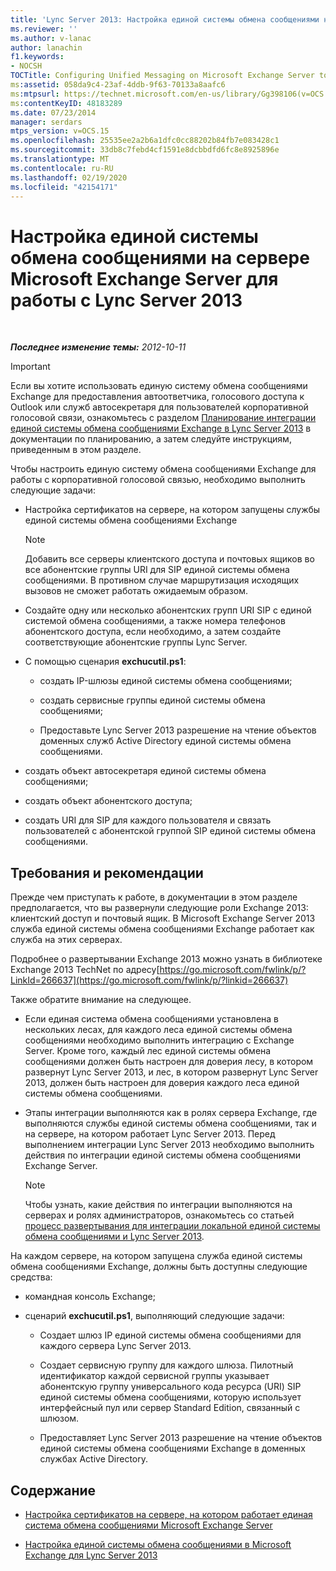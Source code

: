 ```yaml
---
title: 'Lync Server 2013: Настройка единой системы обмена сообщениями на сервере Microsoft Exchange Server для работы с Lync Server'
ms.reviewer: ''
ms.author: v-lanac
author: lanachin
f1.keywords:
- NOCSH
TOCTitle: Configuring Unified Messaging on Microsoft Exchange Server to work with Lync Server 2013
ms:assetid: 058da9c4-23af-4ddb-9f63-70133a8aafc6
ms:mtpsurl: https://technet.microsoft.com/en-us/library/Gg398106(v=OCS.15)
ms:contentKeyID: 48183289
ms.date: 07/23/2014
manager: serdars
mtps_version: v=OCS.15
ms.openlocfilehash: 25535ee2a2b6a1dfc0cc88202b84fb7e083428c1
ms.sourcegitcommit: 33db8c7febd4cf1591e8dcbbdfd6fc8e8925896e
ms.translationtype: MT
ms.contentlocale: ru-RU
ms.lasthandoff: 02/19/2020
ms.locfileid: "42154171"
---
```

<div data-xmlns="http://www.w3.org/1999/xhtml">

<div class="topic" data-xmlns="http://www.w3.org/1999/xhtml" data-msxsl="urn:schemas-microsoft-com:xslt" data-cs="http://msdn.microsoft.com/">

<div data-asp="https://msdn2.microsoft.com/asp">

# <a name="configuring-unified-messaging-on-microsoft-exchange-server-to-work-with-lync-server-2013"></a>Настройка единой системы обмена сообщениями на сервере Microsoft Exchange Server для работы с Lync Server 2013

</div>

<div id="mainSection">

<div id="mainBody">

<span> </span>

_**Последнее изменение темы:** 2012-10-11_

<div>


> [!IMPORTANT]  
> Если вы хотите использовать единую систему обмена сообщениями Exchange для предоставления автоответчика, голосового доступа к Outlook или служб автосекретаря для пользователей корпоративной голосовой связи, ознакомьтесь с разделом <A href="lync-server-2013-planning-for-exchange-unified-messaging-integration.md">Планирование интеграции единой системы обмена сообщениями Exchange в Lync Server 2013</A> в документации по планированию, а затем следуйте инструкциям, приведенным в этом разделе.



</div>

Чтобы настроить единую систему обмена сообщениями Exchange для работы с корпоративной голосовой связью, необходимо выполнить следующие задачи:

  - Настройка сертификатов на сервере, на котором запущены службы единой системы обмена сообщениями Exchange
    
    <div>
    

    > [!NOTE]  
    > Добавить все серверы клиентского доступа и почтовых ящиков во все абонентские группы URI для SIP единой системы обмена сообщениями. В противном случае маршрутизация исходящих вызовов не сможет работать ожидаемым образом.

    
    </div>

  - Создайте одну или несколько абонентских групп URI SIP с единой системой обмена сообщениями, а также номера телефонов абонентского доступа, если необходимо, а затем создайте соответствующие абонентские группы Lync Server.

  - С помощью сценария **exchucutil.ps1**:
    
      - создать IP-шлюзы единой системы обмена сообщениями;
    
      - создать сервисные группы единой системы обмена сообщениями;
    
      - Предоставьте Lync Server 2013 разрешение на чтение объектов доменных служб Active Directory единой системы обмена сообщениями.

  - создать объект автосекретаря единой системы обмена сообщениями;

  - создать объект абонентского доступа;

  - создать URI для SIP для каждого пользователя и связать пользователей с абонентской группой SIP единой системы обмена сообщениями.

<div>

## <a name="requirements-and-recommendations"></a>Требования и рекомендации

Прежде чем приступать к работе, в документации в этом разделе предполагается, что вы развернули следующие роли Exchange 2013: клиентский доступ и почтовый ящик. В Microsoft Exchange Server 2013 служба единой системы обмена сообщениями Exchange работает как служба на этих серверах.

Подробнее о развертывании Exchange 2013 можно узнать в библиотеке Exchange 2013 TechNet по адресу[https://go.microsoft.com/fwlink/p/?LinkId=266637](https://go.microsoft.com/fwlink/p/?linkid=266637)

Также обратите внимание на следующее.

  - Если единая система обмена сообщениями установлена в нескольких лесах, для каждого леса единой системы обмена сообщениями необходимо выполнить интеграцию с Exchange Server. Кроме того, каждый лес единой системы обмена сообщениями должен быть настроен для доверия лесу, в котором развернут Lync Server 2013, и лес, в котором развернут Lync Server 2013, должен быть настроен для доверия каждого леса единой системы обмена сообщениями.

  - Этапы интеграции выполняются как в ролях сервера Exchange, где выполняются службы единой системы обмена сообщениями, так и на сервере, на котором работает Lync Server 2013. Перед выполнением интеграции Lync Server 2013 необходимо выполнить действия по интеграции единой системы обмена сообщениями Exchange Server.
    
    <div>
    

    > [!NOTE]  
    > Чтобы узнать, какие действия по интеграции выполняются на серверах и ролях администраторов, ознакомьтесь со статьей <A href="lync-server-2013-deployment-process-for-integrating-on-premises-unified-messaging.md">процесс развертывания для интеграции локальной единой системы обмена сообщениями и Lync Server 2013</A>.

    
    </div>

На каждом сервере, на котором запущена служба единой системы обмена сообщениями Exchange, должны быть доступны следующие средства:

  - командная консоль Exchange;

  - сценарий **exchucutil.ps1**, выполняющий следующие задачи:
    
      - Создает шлюз IP единой системы обмена сообщениями для каждого сервера Lync Server 2013.
    
      - Создает сервисную группу для каждого шлюза. Пилотный идентификатор каждой сервисной группы указывает абонентскую группу универсального кода ресурса (URI) SIP единой системы обмена сообщениями, которую использует интерфейсный пул или сервер Standard Edition, связанный с шлюзом.
    
      - Предоставляет Lync Server 2013 разрешение на чтение объектов единой системы обмена сообщениями Exchange в доменных службах Active Directory.

</div>

<div>

## <a name="in-this-section"></a>Содержание

  - [Настройка сертификатов на сервере, на котором работает единая система обмена сообщениями Microsoft Exchange Server](lync-server-2013-configure-certificates-on-the-server-running-microsoft-exchange-server-unified-messaging.md)

  - [Настройка единой системы обмена сообщениями в Microsoft Exchange для Lync Server 2013](lync-server-2013-configure-unified-messaging-on-microsoft-exchange.md)

</div>

</div>

<span> </span>

</div>

</div>

</div>

